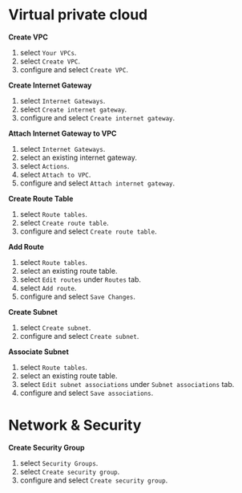 # Virtual private cloud

**Create VPC**

1. select `Your VPCs`.
2. select `Create VPC`.
3. configure and select `Create VPC`.

**Create Internet Gateway**

1. select `Internet Gateways`.
2. select `Create internet gateway`.
3. configure and select `Create internet gateway`.

**Attach Internet Gateway to VPC**

1. select `Internet Gateways`.
2. select an existing internet gateway.
3. select `Actions`.
4. select `Attach to VPC`.
5. configure and select `Attach internet gateway`.

**Create Route Table**

1. select `Route tables`.
2. select `Create route table`.
3. configure and select `Create route table`.

**Add Route**

1. select `Route tables`.
2. select an existing route table.
3. select `Edit routes` under `Routes` tab.
4. select `Add route`.
5. configure and select `Save Changes`.

**Create Subnet**

1. select `Create subnet`.
2. configure and select `Create subnet`.

**Associate Subnet**

1. select `Route tables`.
2. select an existing route table.
3. select `Edit subnet associations` under `Subnet associations` tab.
4. configure and select `Save associations`.

# Network & Security

**Create Security Group**

1. select `Security Groups`.
2. select `Create security group`.
3. configure and select `Create security group`.
